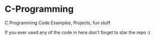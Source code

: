 # C-Programming
C Programming Code Examples, Projects, fun stuff

If you ever used any of the code in here don't forget to star the repo :)
